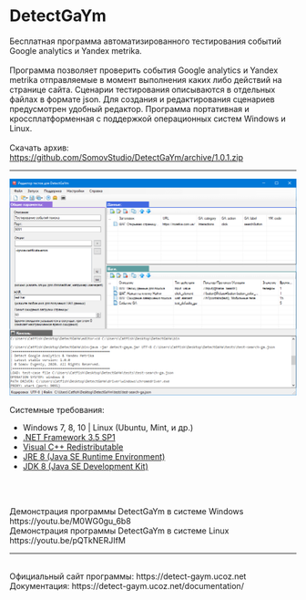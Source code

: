 # DetectGaYm
Бесплатная программа автоматизированного тестирования событий Google analytics и Yandex metrika.
<br>
<br>
Программа позволяет проверить события Google analytics и Yandex metrika отправляемые в момент выполнения каких либо действий на странице сайта.
Сценарии тестирования описываются в отдельных файлах в формате json. Для создания и редактирования сценариев предусмотрен удобный редактор.
Программа портативная и кроссплатформенная с поддержкой операционных систем Windows и Linux.
<br>
<br>
Скачать архив: https://github.com/SomovStudio/DetectGaYm/archive/1.0.1.zip

<hr>

<p align="center">
  <img src="https://github.com/SomovStudio/DetectGaYm/blob/master/web-site/img/editor-windows.png" alt="DetectGaYm">
</p>

Системные требования: 
<br>
<p>
<ul>
<li>Windows 7, 8, 10 | Linux (Ubuntu, Mint, и др.)</li>
<li><a href="https://www.microsoft.com/ru-ru/download/details.aspx?id=22" target="_blank">.NET Framework 3.5 SP1</a></li>
<li><a href="https://support.microsoft.com/ru-ru/help/2977003/the-latest-supported-visual-c-downloads" target="_blank">Visual C++ Redistributable</a></li>
<li><a href="https://www.oracle.com/java/technologies/javase-jre8-downloads.html" target="_blank">JRE 8 (Java SE Runtime Environment)</a></li>
<li><a href="https://www.oracle.com/java/technologies/javase/javase-jdk8-downloads.html" target="_blank">JDK 8 (Java SE Development Kit)</a></li>
</ul>
</p>
<br>
<p>
<br>Демонстрация программы DetectGaYm в системе Windows https://youtu.be/M0WG0gu_6b8
<br>Демонстрация программы DetectGaYm в системе Linux https://youtu.be/pQTkNERJIfM
</p>

<hr>
<br>Официальный сайт программы: https://detect-gaym.ucoz.net
<br>Документация: https://detect-gaym.ucoz.net/documentation/
